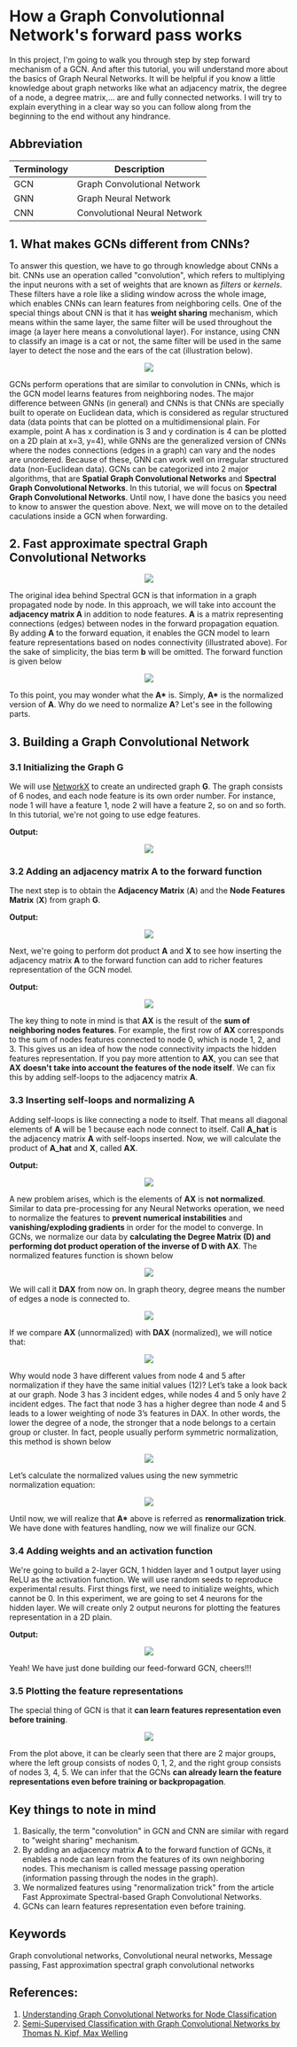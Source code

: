 # How a Graph Convolutionnal Network's forward pass works

In this project, I'm going to walk you through step by step forward mechanism of a GCN. And after this tutorial, 
you will understand more about the basics of Graph Neural Networks. It will be helpful if you know a little 
knowledge about graph networks like what an adjacency matrix, the degree of a node, a degree matrix,... are and
fully connected networks. I will try to explain everything in a clear way so you can follow along from the beginning
to the end without any hindrance.

## Abbreviation
<center>
  
| Terminology | Description |
| ----------- | ----------- |
| GCN      | Graph Convolutional Network       |
| GNN      | Graph Neural Network       |
| CNN   | Convolutional Neural Network        |
  
</center>

## 1. What makes GCNs different from CNNs?
To answer this question, we have to go through knowledge about CNNs a bit. CNNs use an operation called "convolution", which refers to multiplying the input neurons with a set of weights that are known as *filters* or *kernels*. These filters have a role like a sliding window across the whole image, which enables CNNs can learn features from neighboring cells. One of the special things about CNN is that it has **weight sharing** mechanism, which means within the same layer, the same filter will be used throughout the image (a layer here means a convolutional layer). For instance, using CNN to classify an image is a cat or not, the same filter will be used in the same layer to detect the nose and the ears of the cat (illustration below). 

<p align="center">
  <img src="./images/weight_sharing_mechanism.png" />
</p>

GCNs perform operations that are similar to convolution in CNNs, which is the GCN model learns features from neighboring nodes. The major difference between GNNs (in general) and CNNs is that CNNs are specially built to operate on Euclidean data, which is considered as regular structured data (data points that can be plotted on a multidimensional plain. For example, point A has x cordination is 3 and y cordination is 4 can be plotted on a 2D plain at x=3, y=4), while GNNs are the generalized version of CNNs where the nodes connections (edges in a graph) can vary and the nodes are unordered. Because of these, GNN can work well on irregular structured data (non-Euclidean data). 
GCNs can be categorized into 2 major algorithms, that are **Spatial Graph Convolutional Networks** and **Spectral Graph Convolutional Networks**. In this tutorial, we will focus on **Spectral Graph Convolutional Networks**. Until now, I have done the basics you need to know to answer the question above. Next, we will move on to the detailed caculations inside a GCN when forwarding.

## 2. Fast approximate spectral Graph Convolutional Networks

<p align="center">
  <img src="./images/neighboring_nodes_features.png" />
</p>

The original idea behind Spectral GCN is that information in a graph propagated node by node. In this approach, we will take into account the **adjacency matrix A** in addition to node features. **A** is a matrix representing connections (edges) between nodes in the forward propagation equation. By adding **A** to the forward equation, it enables the GCN model to learn feature representations based on nodes connectivity (illustrated above). For the sake of simplicity, the bias term **b** will be omitted. The forward function is given below

<p align="center">
  <img src="./images/forward_function.png" />
</p>

To this point, you may wonder what the <strong>A*</strong> is. Simply, <strong>A*</strong> is the normalized version of **A**. Why do we need to normalize **A**? Let's see in the following parts.

## 3. Building a Graph Convolutional Network
### 3.1 Initializing the Graph G
We will use [NetworkX](https://networkx.org/) to create an undirected graph **G**. The graph consists of 6 nodes, and each node feature is its own order number. For instance, node 1 will have a feature 1, node 2 will have a feature 2, so on and so forth. In this tutorial, we're not going to use edge features.

**Output:**

<p align="center">
  <img src="./images/graph_visualization.png" />
</p>

### 3.2 Adding an adjacency matrix A to the forward function
The next step is to obtain the **Adjacency Matrix** (**A**) and the **Node Features Matrix** (**X**) from graph **G**.

**Output:**

<p align="center">
  <img src="./images/inserting_A.png" />
</p>

Next, we're going to perform dot product **A** and **X** to see how inserting the adjacency matrix **A** to the forward function can add to richer features representation of the GCN model.

**Output:**

<p align="center">
  <img src="./images/dot_product.png" />
</p>

The key thing to note in mind is that **AX** is the result of the **sum of neighboring nodes features**. For example, the first row of **AX** corresponds to the sum of nodes features connected to node 0, which is node 1, 2, and 3. This gives us an idea of how the node connectivity impacts the hidden features representation. If you pay more attention to **AX**, you can see that **AX** **doesn't take into account the features of the node itself**. We can fix this by adding self-loops to the adjacency matrix **A**.
### 3.3 Inserting self-loops and normalizing A
Adding self-loops is like connecting a node to itself. That means all diagonal elements of **A** will be 1 because each node connect to itself. Call **A_hat** is the adjacency matrix **A** with self-loops inserted. Now, we will calculate the product of **A_hat** and **X**, called **AX**.

**Output:**

<p align="center">
  <img src="./images/inserting_self_loops.png" />
</p>

A new problem arises, which is the elements of **AX** is **not normalized**. Similar to data pre-processing for any Neural Networks operation, we need to normalize the features to **prevent numerical instabilities** and **vanishing/exploding gradients** in order for the model to converge. In GCNs, we normalize our data by **calculating the Degree Matrix (D) and performing dot product operation of the inverse of D with AX**. The normalized features function is shown below

<p align="center">
  <img src="./images/normalized_features.png" />
</p>

We will call it **DAX** from now on. In graph theory, degree means the number of edges a node is connected to.

<p align="center">
  <img src="./images/output_normalized_features.png" />
</p>

If we compare **AX** (unnormalized) with **DAX** (normalized), we will notice that:

<p align="center">
  <img src="./images/unnormalized_vs_normalized.png" />
</p>

Why would node 3 have different values from node 4 and 5 after normalization if they have the same initial values (12)?
Let’s take a look back at our graph. Node 3 has 3 incident edges, while nodes 4 and 5 only have 2 incident edges. The fact that node 3 has a higher degree than node 4 and 5 leads to a lower weighting of node 3’s features in DAX. In other words, the lower the degree of a node, the stronger that a node belongs to a certain group or cluster.
In fact, people usually perform symmetric normalization, this method is shown below

<p align="center">
  <img src="./images/symmetric_normalization.png" />
</p>

Let’s calculate the normalized values using the new symmetric normalization equation:

<p align="center">
  <img src="./images/symmetric_normalization_results.png" />
</p>

Until now, we will realize that <strong>A*</strong> above is referred as **renormalization trick**.
We have done with features handling, now we will finalize our GCN.
### 3.4 Adding weights and an activation function
We're going to build a 2-layer GCN, 1 hidden layer and 1 output layer using ReLU as the activation function. We will use random seeds to reproduce experimental results. First things first, we need to initialize weights, which cannot be 0. In this experiment, we are going to set 4 neurons for the hidden layer. We will create only 2 output neurons for plotting the features representation in a 2D plain.

**Output:**

<p align="center">
  <img src="./images/features_representation.png" />
</p>

Yeah! We have just done building our feed-forward GCN, cheers!!! 
### 3.5 Plotting the feature representations
The special thing of GCN is that it **can learn features representation even before training**. 

<p align="center">
  <img src="./images/plot.png" />
</p>

From the plot above, it can be clearly seen that there are 2 major groups, where the left group consists of nodes 0, 1, 2, and the right group consists of nodes 3, 4, 5. We can infer that the GCNs **can already learn the feature representations even before training or backpropagation**.


## Key things to note in mind
1. Basically, the term "convolution" in GCN and CNN are similar with regard to "weight sharing" mechanism.
2. By adding an adjacency matrix **A** to the forward function of GCNs, it enables a node can learn from the features of its own neighboring nodes. This mechanism is called message passing operation (information passing through the nodes in the graph).
3. We normalized features using "renormalization trick" from the article Fast Approximate Spectral-based Graph Convolutional Networks.
4. GCNs can learn features representation even before training.

## Keywords
Graph convolutional networks, Convolutional neural networks, Message passing, Fast approximation spectral graph convolutional networks



## References:
1. [Understanding Graph Convolutional Networks for Node Classification](https://towardsdatascience.com/understanding-graph-convolutional-networks-for-node-classification-a2bfdb7aba7b)
2. [Semi-Supervised Classification with Graph Convolutional Networks by Thomas N. Kipf, Max Welling](https://arxiv.org/abs/1609.02907)
